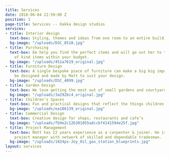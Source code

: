 ```yaml
---
title: Services
date: 2018-06-04 22:59:00 Z
position: 1
page-title: Services -- Oakka design studios
services:
- title: Interior design
  text-box: Styling, themes and ideas from one room to an entire building.
  bg-image: "/uploads/DSC_8510.jpg"
- title: Purchasing
  text-box: Em help you find the perfect items and will go out her to track down one
    of kind items within your budget.
  bg-image: "/uploads/451a7619_original.jpg"
- title: Furniture Design
  text-box: A single bespoke piece of furniture can make a big big impact and can
    be designed and made by Matt to suit your design.
  bg-image: "/uploads/DSC_4099.jpg"
- title: Garden Design
  text-box: We love getting the most out of small gardens and courtyard spaces.
  bg-image: "/uploads/3a292bc4_original.jpg"
- title: Children’s Spaces
  text-box: Fun and practical designs that reflect the things children love.
  bg-image: "/uploads/ea186139_original.jpg"
- title: Commercial Design
  text-box: Creative design for shops, restaurants and cafe’s
  bg-image: "/uploads/fb9e2c12b301055adccbf4141594e25f.jpg"
- title: Project Management
  text-box: Matt has 22 years experience as a carpenter & joiner. He is an experienced
    project manager with network of skilled and dependable tradesman.
  bg-image: "/uploads/1024px-Joy_Oil_gas_station_blueprints.jpg"
layout: services
---
```


